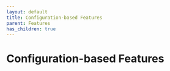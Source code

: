 ```yaml
---
layout: default
title: Configuration-based Features
parent: Features
has_children: true
---
```


# Configuration-based Features
